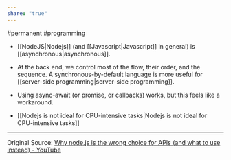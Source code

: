 ```yaml
---
share: "true"
---
```


#permanent #programming 

- [[NodeJS|Nodejs]] (and [[Javascript|Javascript]] in general) is [[asynchronous|asynchronous]].

- At the back end, we control most of the flow, their order, and the sequence. A synchronous-by-default language is more useful for [[server-side programming|server-side programming]]. 

- Using async-await (or promise, or callbacks) works, but this feels like a workaround. 

- [[Nodejs is not ideal for CPU-intensive tasks|Nodejs is not ideal for CPU-intensive tasks]]



---
Original Source: [Why node.js is the wrong choice for APIs (and what to use instead) - YouTube](https://www.youtube.com/watch?v=HSkRNRG8dco)